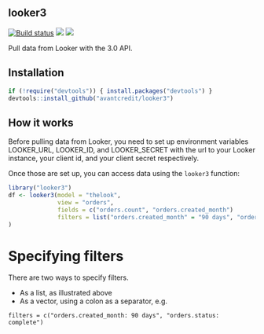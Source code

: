 ## looker3
[![Build status](https://circleci.int.avant.com/gh/avantcredit/looker3.svg?style=shield&circle-token=cba511bcfb3de5d2b73d9770e9f7e4c359d9b5dd)](https://circleci.int.avant.com/gh/avantcredit/looker3)
<a href="https://codecov.io/github/avantcredit/looker3"><img
src="https://img.shields.io/codecov/c/github/avantcredit/looker3.svg"></a>
<a href="https://github.com/avantcredit/looker3/tags"><img src="https://img.shields.io/github/tag/avantcredit/looker3.svg"></a>

Pull data from Looker with the 3.0 API.

## Installation

```R
if (!require("devtools")) { install.packages("devtools") }
devtools::install_github("avantcredit/looker3")
```

## How it works

Before pulling data from Looker, you need to set up environment variables LOOKER_URL, LOOKER_ID, and LOOKER_SECRET with the url to your Looker instance, your client id, and your client secret respectively.

Once those are set up, you can access data using the `looker3` function:
```R
library("looker3")
df <- looker3(model = "thelook",
              view = "orders",
              fields = c("orders.count", "orders.created_month")
              filters = list("orders.created_month" = "90 days", "orders.status" = "complete")
)
```

# Specifying filters

There are two ways to specify filters. 
* As a list, as illustrated above
* As a vector, using a colon as a separator, e.g.

```
filters = c("orders.created_month: 90 days", "orders.status: complete")
```

